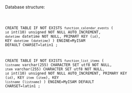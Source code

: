 Database structure:

<code>

CREATE TABLE IF NOT EXISTS `function_calendar_events` (
  `id` int(10) unsigned NOT NULL AUTO_INCREMENT,
  `datetime` datetime NOT NULL,
  PRIMARY KEY (`id`),
  KEY `datetime` (`datetime`)
) ENGINE=MyISAM DEFAULT CHARSET=latin1 ;

CREATE TABLE IF NOT EXISTS `function_list_items` (
  `listname` varchar(255) CHARACTER SET utf8 NOT NULL,
  `item` varchar(255) CHARACTER SET utf8 NOT NULL,
  `id` int(10) unsigned NOT NULL AUTO_INCREMENT,
  PRIMARY KEY (`id`),
  KEY `item` (`item`),
  KEY `listname` (`listname`)
) ENGINE=MyISAM  DEFAULT CHARSET=latin1 ;

</code>

